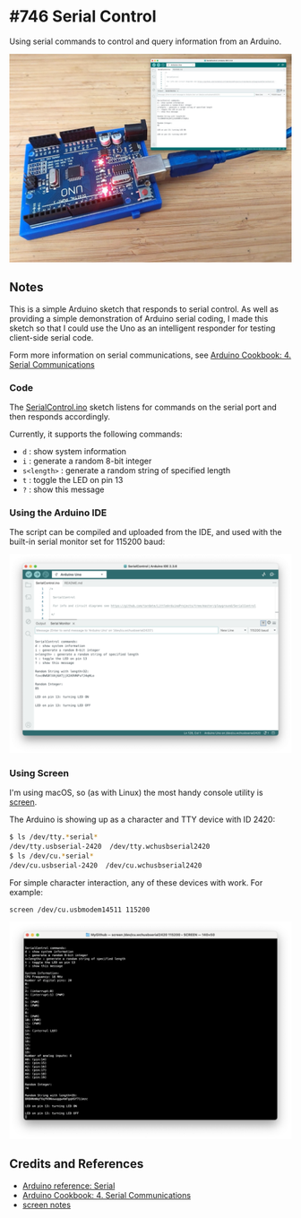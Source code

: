 # #746 Serial Control

Using serial commands to control and query information from an Arduino.

![Build](./assets/SerialControl_build.jpg?raw=true)

## Notes

This is a simple Arduino sketch that responds to serial control.
As well as providing a simple demonstration of Arduino serial coding,
I made this sketch so that I could use the Uno as an intelligent responder for testing client-side serial code.

Form more information on serial communications, see
[Arduino Cookbook: 4. Serial Communications](../../books/arduino-cookbook/)

### Code

The [SerialControl.ino](./SerialControl.ino) sketch listens for commands on the serial port and then responds accordingly.

Currently, it supports the following commands:

* `d` : show system information
* `i` : generate a random 8-bit integer
* `s<length>` : generate a random string of specified length
* `t` : toggle the LED on pin 13
* `?` : show this message

### Using the Arduino IDE

The script can be compiled and uploaded from the IDE, and used with the built-in serial monitor set for 115200 baud:

![ide-example](./assets/ide-example.png?raw=true)

### Using Screen

I'm using macOS, so (as with Linux) the most handy console utility is
[screen](https://codingkata.tardate.com/tools/screen/).

The Arduino is showing up as a character and TTY device with ID 2420:

```sh
$ ls /dev/tty.*serial*
/dev/tty.usbserial-2420  /dev/tty.wchusbserial2420
$ ls /dev/cu.*serial*
/dev/cu.usbserial-2420  /dev/cu.wchusbserial2420
```

For simple character interaction, any of these devices with work. For example:

```sh
screen /dev/cu.usbmodem14511 115200
```

![screen-example](./assets/screen-example.png)

## Credits and References

* [Arduino reference: Serial](https://docs.arduino.cc/language-reference/en/functions/communication/serial/)
* [Arduino Cookbook: 4. Serial Communications](../../books/arduino-cookbook/)
* [screen notes](https://codingkata.tardate.com/tools/screen/)
